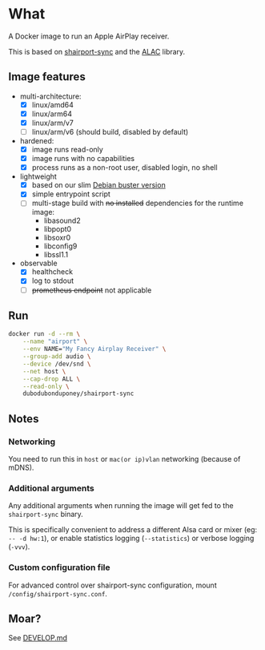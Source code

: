 # What

A Docker image to run an Apple AirPlay receiver.

This is based on [shairport-sync](https://github.com/mikebrady/shairport-sync) and the [ALAC](https://github.com/mikebrady/alac) library.

## Image features

 * multi-architecture:
    * [x] linux/amd64
    * [x] linux/arm64
    * [x] linux/arm/v7
    * [ ] linux/arm/v6 (should build, disabled by default)
 * hardened:
    * [x] image runs read-only
    * [x] image runs with no capabilities
    * [x] process runs as a non-root user, disabled login, no shell
 * lightweight
    * [x] based on our slim [Debian buster version](https://github.com/dubo-dubon-duponey/docker-debian)
    * [x] simple entrypoint script
    * [ ] multi-stage build with ~~no installed~~ dependencies for the runtime image:
      * libasound2
      * libpopt0
      * libsoxr0
      * libconfig9
      * libssl1.1
 * observable
    * [x] healthcheck
    * [x] log to stdout
    * [ ] ~~prometheus endpoint~~ not applicable

## Run

```bash
docker run -d --rm \
    --name "airport" \
    --env NAME="My Fancy Airplay Receiver" \
    --group-add audio \
    --device /dev/snd \
    --net host \
    --cap-drop ALL \
    --read-only \
    dubodubonduponey/shairport-sync
```

## Notes

### Networking

You need to run this in `host` or `mac(or ip)vlan` networking (because of mDNS).

### Additional arguments

Any additional arguments when running the image will get fed to the `shairport-sync` binary.

This is specifically convenient to address a different Alsa card or mixer (eg: `-- -d hw:1`), or enable statistics logging (`--statistics`) or verbose logging (`-vvv`).

### Custom configuration file

For advanced control over shairport-sync configuration, mount `/config/shairport-sync.conf`.

## Moar?

See [DEVELOP.md](DEVELOP.md)
